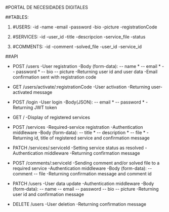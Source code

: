 #PORTAL DE NECESIDADES DIGITALES

##TABLES:

1. #USERS:
   -id
   -name
   -email
   -password
   -bio
   -picture
   -registrationCode

2. #SERVICES:
   -id
   -user_id
   -title
   -descripcion
   -service_file
   -status

3. #COMMENTS:
   -id
   -comment
   -solved_file
   -user_id
   -service_id

##API

- POST /users
  -User registration
  -Body (form-data):
  -- name \*
  -- email \*
  -- password \*
  -- bio
  -- picture
  -Returning user id and user data
  -Email confirmation sent with registration code

- GET /users/activate/:registrationCode
  -User activation
  -Returning user-activated message

- POST /login
  -User login
  -Body(JSON):
  -- email \*
  -- password \*
  -Returning JWT token

- GET /
  -Display of registered services

- POST /services
  -Required-service registration
  -Authentication middleware
  -Body (form-data):
  -- title \*
  -- description \*
  -- file \*
  -Returning id, title of registered service and confirmation message

- PATCH /services/:serviceId
  -Setting service status as resolved
  -Authentication middleware
  -Returning confirmation message

- POST /comments/:serviceId
  -Sending comment and/or solved file to a required service
  -Authentication middleware
  -Body (form-data):
  -- comment
  -- file
  -Returning confirmation message and comment id

- PATCH /users
  -User data update
  -Authentication middleware
  -Body (form-data):
  -- name
  -- email
  -- password
  -- bio
  -- picture
  -Returning user id and confirmation message

- DELETE /users
  -User deletion
  -Returning confirmation message
